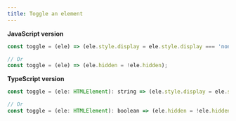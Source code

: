 ```yaml
---
title: Toggle an element
---
```


**JavaScript version**

```js
const toggle = (ele) => (ele.style.display = ele.style.display === 'none' ? 'block' : 'none');

// Or
const toggle = (ele) => (ele.hidden = !ele.hidden);
```

**TypeScript version**

```js
const toggle = (ele: HTMLElement): string => (ele.style.display = ele.style.display === 'none' ? 'block' : 'none');

// Or
const toggle = (ele: HTMLElement): boolean => (ele.hidden = !ele.hidden);
```
